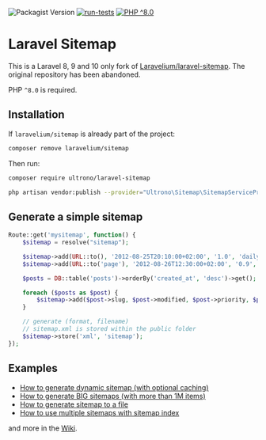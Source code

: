 ![Packagist Version](https://img.shields.io/packagist/v/ultrono/laravel-sitemap)
[![run-tests](https://github.com/ultrono/laravel-sitemap/actions/workflows/run-tests.yml/badge.svg)](https://github.com/ultrono/laravel-sitemap/actions/workflows/run-tests.yml)
[![PHP ^8.0](https://img.shields.io/badge/php-%5E8.0-green)]()

# Laravel Sitemap

This is a Laravel 8, 9 and 10 only fork of [Laravelium/laravel-sitemap](https://github.com/Laravelium/laravel-sitemap). The original repository has been abandoned.
 
PHP `^8.0` is required. 

## Installation

If `laravelium/sitemap` is already part of the project:

```bash
composer remove laravelium/sitemap
```
Then run:

```bash
composer require ultrono/laravel-sitemap
```

```bash
php artisan vendor:publish --provider="Ultrono\Sitemap\SitemapServiceProvider"
```

## Generate a simple sitemap

```php
Route::get('mysitemap', function() {
    $sitemap = resolve("sitemap");

    $sitemap->add(URL::to(), '2012-08-25T20:10:00+02:00', '1.0', 'daily');
    $sitemap->add(URL::to('page'), '2012-08-26T12:30:00+02:00', '0.9', 'monthly');

    $posts = DB::table('posts')->orderBy('created_at', 'desc')->get();

    foreach ($posts as $post) {
        $sitemap->add($post->slug, $post->modified, $post->priority, $post->freq);
    }

    // generate (format, filename)
    // sitemap.xml is stored within the public folder
    $sitemap->store('xml', 'sitemap');
});
```

## Examples

- [How to generate dynamic sitemap (with optional caching)](https://web.archive.org/web/20201130155031/https://github.com/Laravelium/laravel-sitemap/wiki/Dynamic-sitemap)
- [How to generate BIG sitemaps (with more than 1M items)](https://web.archive.org/web/20201130155031/https://github.com/Laravelium/laravel-sitemap/wiki/Sitemap-index)
- [How to generate sitemap to a file](https://web.archive.org/web/20201130155030/https://github.com/Laravelium/laravel-sitemap/wiki/Generate-sitemap)
- [How to use multiple sitemaps with sitemap index](https://web.archive.org/web/20201130155030/https://github.com/Laravelium/laravel-sitemap/wiki/Generate-BIG-sitemaps)

and more in the [Wiki](https://web.archive.org/web/20201130155038/https://github.com/Laravelium/laravel-sitemap/wiki).
